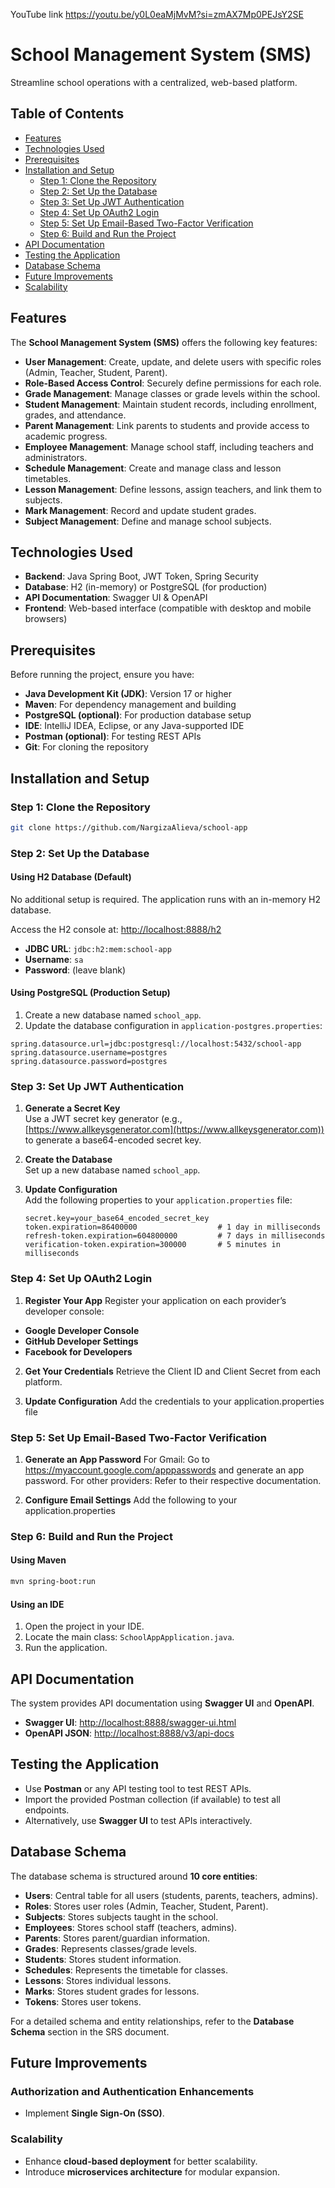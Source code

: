 YouTube link https://youtu.be/y0L0eaMjMvM?si=zmAX7Mp0PEJsY2SE 

# School Management System (SMS)

Streamline school operations with a centralized, web-based platform.

## Table of Contents
- [Features](#features)
- [Technologies Used](#technologies-used)
- [Prerequisites](#prerequisites)
- [Installation and Setup](#installation-and-setup)
  - [Step 1: Clone the Repository](#step-1-clone-the-repository)
  - [Step 2: Set Up the Database](#step-2-set-up-the-database)
  - [Step 3: Set Up JWT Authentication](#step-3-set-up-jwt-authentication)
  - [Step 4: Set Up OAuth2 Login](#step-4-set-up-oauth2-login)
  - [Step 5: Set Up Email-Based Two-Factor Verification](#step-5-set-up-email-based-two-factor-verification)
  - [Step 6: Build and Run the Project](#step-6-build-and-run-the-project)
- [API Documentation](#api-documentation)
- [Testing the Application](#testing-the-application)
- [Database Schema](#database-schema)
- [Future Improvements](#future-improvements)
- [Scalability](#scalability)

## Features
The **School Management System (SMS)** offers the following key features:
- **User Management**: Create, update, and delete users with specific roles (Admin, Teacher, Student, Parent).
- **Role-Based Access Control**: Securely define permissions for each role.
- **Grade Management**: Manage classes or grade levels within the school.
- **Student Management**: Maintain student records, including enrollment, grades, and attendance.
- **Parent Management**: Link parents to students and provide access to academic progress.
- **Employee Management**: Manage school staff, including teachers and administrators.
- **Schedule Management**: Create and manage class and lesson timetables.
- **Lesson Management**: Define lessons, assign teachers, and link them to subjects.
- **Mark Management**: Record and update student grades.
- **Subject Management**: Define and manage school subjects.

## Technologies Used
- **Backend**: Java Spring Boot, JWT Token, Spring Security
- **Database**: H2 (in-memory) or PostgreSQL (for production)
- **API Documentation**: Swagger UI & OpenAPI
- **Frontend**: Web-based interface (compatible with desktop and mobile browsers)

## Prerequisites
Before running the project, ensure you have:
- **Java Development Kit (JDK)**: Version 17 or higher
- **Maven**: For dependency management and building
- **PostgreSQL (optional)**: For production database setup
- **IDE**: IntelliJ IDEA, Eclipse, or any Java-supported IDE
- **Postman (optional)**: For testing REST APIs
- **Git**: For cloning the repository

## Installation and Setup
### Step 1: Clone the Repository
```bash
git clone https://github.com/NargizaAlieva/school-app
```

### Step 2: Set Up the Database
#### Using H2 Database (Default)
No additional setup is required. The application runs with an in-memory H2 database.

Access the H2 console at: [http://localhost:8888/h2](http://localhost:8888/h2)
- **JDBC URL**: `jdbc:h2:mem:school-app`
- **Username**: `sa`
- **Password**: (leave blank)

#### Using PostgreSQL (Production Setup)
1. Create a new database named `school_app`.
2. Update the database configuration in `application-postgres.properties`:
```properties
spring.datasource.url=jdbc:postgresql://localhost:5432/school-app
spring.datasource.username=postgres
spring.datasource.password=postgres
```
### Step 3: Set Up JWT Authentication

1. **Generate a Secret Key**  
   Use a JWT secret key generator (e.g., [https://www.allkeysgenerator.com](https://www.allkeysgenerator.com)) to generate a base64-encoded secret key.

2. **Create the Database**  
   Set up a new database named `school_app`.

3. **Update Configuration**  
   Add the following properties to your `application.properties` file:

   ```properties
   secret.key=your_base64_encoded_secret_key
   token.expiration=86400000                  # 1 day in milliseconds
   refresh-token.expiration=604800000         # 7 days in milliseconds
   verification-token.expiration=300000       # 5 minutes in milliseconds

### Step 4: Set Up OAuth2 Login
1. **Register Your App**
Register your application on each provider’s developer console:

- **Google Developer Console**
- **GitHub Developer Settings**
- **Facebook for Developers**

2. **Get Your Credentials**
Retrieve the Client ID and Client Secret from each platform.

3. **Update Configuration**
Add the credentials to your application.properties file

### Step 5: Set Up Email-Based Two-Factor Verification
1. **Generate an App Password**
For Gmail: Go to https://myaccount.google.com/apppasswords and generate an app password.
For other providers: Refer to their respective documentation.

2. **Configure Email Settings**
Add the following to your application.properties

### Step 6: Build and Run the Project
#### Using Maven
```bash
mvn spring-boot:run
```

#### Using an IDE
1. Open the project in your IDE.
2. Locate the main class: `SchoolAppApplication.java`.
3. Run the application.

## API Documentation
The system provides API documentation using **Swagger UI** and **OpenAPI**.
- **Swagger UI**: [http://localhost:8888/swagger-ui.html](http://localhost:8888/swagger-ui.html)
- **OpenAPI JSON**: [http://localhost:8888/v3/api-docs](http://localhost:8888/v3/api-docs)

## Testing the Application
- Use **Postman** or any API testing tool to test REST APIs.
- Import the provided Postman collection (if available) to test all endpoints.
- Alternatively, use **Swagger UI** to test APIs interactively.

## Database Schema
The database schema is structured around **10 core entities**:
- **Users**: Central table for all users (students, parents, teachers, admins).
- **Roles**: Stores user roles (Admin, Teacher, Student, Parent).
- **Subjects**: Stores subjects taught in the school.
- **Employees**: Stores school staff (teachers, admins).
- **Parents**: Stores parent/guardian information.
- **Grades**: Represents classes/grade levels.
- **Students**: Stores student information.
- **Schedules**: Represents the timetable for classes.
- **Lessons**: Stores individual lessons.
- **Marks**: Stores student grades for lessons.
- **Tokens**: Stores user tokens.

For a detailed schema and entity relationships, refer to the **Database Schema** section in the SRS document.

## Future Improvements
### Authorization and Authentication Enhancements
- Implement **Single Sign-On (SSO)**.

### Scalability
- Enhance **cloud-based deployment** for better scalability.
- Introduce **microservices architecture** for modular expansion.
